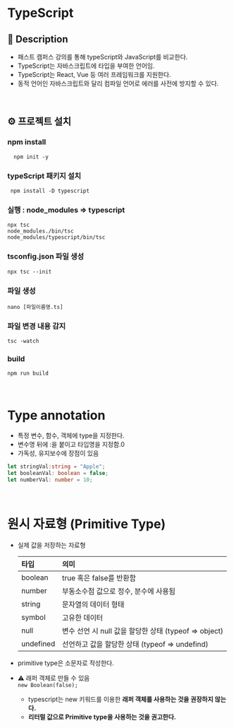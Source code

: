 # TypeScript 

## 🔦 Description 
- 패스트 캠퍼스 강의를 통해 typeScript와 JavaScript를 비교한다.
- TypeScript는 자바스크립트에 타입을 부여한 언어임.
- TypeScript는 React, Vue 등 여러 프레임워크를 지원한다.
- 동적 언어인 자바스크립트와 달리 컴파일 언어로 에러를 사전에 방지할 수 있다.

<br />

## ⚙️ 프로젝트 설치

### npm install 

```
  npm init -y
```

### typeScript 패키지 설치

```
 npm install -D typescript
```

### 실행 : node_modules => typescript

```
npx tsc
node_modules./bin/tsc
node_modules/typescript/bin/tsc
```
### tsconfig.json 파일 생성

```
npx tsc --init
```

### 파일 생성  

```
nano [파일이름명.ts]
```

### 파일 변경 내용 감지 

``` 
tsc -watch 
```

### build

```
npm run build
```
<br />

# Type annotation
- 특정 변수, 함수, 객체에 type을 지정한다.
- 변수명 뒤에 :을 붙이고 타입명을 지정함.0
- 가독성, 유지보수에 장점이 있음 

```typescript
let stringVal:string = "Apple";
let booleanVal: boolean = false;
let numberVal: number = 10;
```
<br />

# 원시 자료형 (Primitive Type)
- 실제 값을 저장하는 자료형

  타입 | 의미  
  |:---|:---|
  boolean |  true 혹은 false를 반환함
  number | 부동소수점 값으로 정수, 분수에 사용됨
  string | 문자열의 데이터 형태
  symbol | 고유한 데이터
  null | 변수 선언 시 null 값을 할당한 상태 (typeof =>  object)
  undefined | 선언하고 값을 할당한 상태 (typeof => undefind)

- primitive type은 소문자로 작성한다.
-  ⚠️ 래퍼 객체로 만들 수 있음 <br />
    `new Boolean(false);`
    - typescript는 new 키워드를 이용한 **래퍼 객체를 사용하는 것을
      권장하지 않는다.**
    - **리터럴 값으로 Primitive type을 사용하는 것을 권고한다.**

